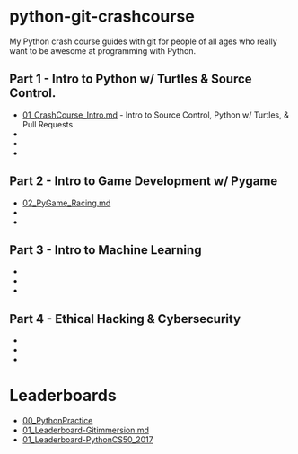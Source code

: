 # python-git-crashcourse
My Python crash course guides with git for people of all ages who really want to be awesome at programming with Python.

## Part 1 - Intro to Python w/ Turtles & Source Control.
- [01_CrashCourse_Intro.md](https://github.com/darkmastermindz/python-git-course/blob/master/01_CrashCourse_Intro.md) - Intro to Source Control, Python w/ Turtles, & Pull Requests.
-
-
-

## Part 2 - Intro to Game Development w/ Pygame
- [02_PyGame_Racing.md](https://github.com/darkmastermindz/python-git-course/blob/master/02_PyGame_Racing.md)
-
-

## Part 3 - Intro to Machine Learning
-
-
-

## Part 4 - Ethical Hacking & Cybersecurity
-
-
-

# Leaderboards
- [00_PythonPractice](https://github.com/darkmastermindz/python-git-course/blob/master/00_Leaderboard-PythonPractice.md)
- [01_Leaderboard-Gitimmersion.md](https://github.com/darkmastermindz/python-git-course/blob/master/00_Leaderboard-Gitimmersion.md)
- [01_Leaderboard-PythonCS50_2017](https://github.com/darkmastermindz/python-git-course/blob/master/01_Leaderboard-PythonCS50_2017.md)
